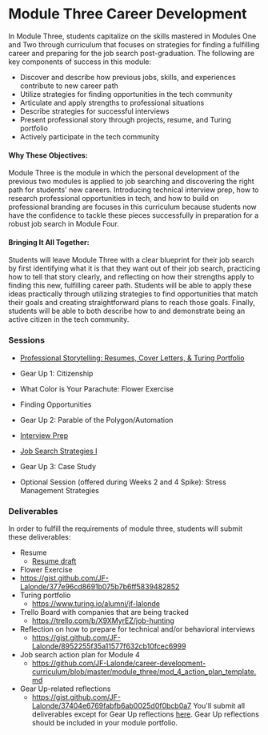 # Module Three Career Development

In Module Three, students capitalize on the skills mastered in Modules One and Two through curriculum that focuses on strategies for finding a fulfilling career and preparing for the job search post-graduation. The following are key components of success in this module:

* Discover and describe how previous jobs, skills, and experiences contribute to new career path
* Utilize strategies for finding opportunities in the tech community
* Articulate and apply strengths to professional situations
* Describe strategies for successful interviews
* Present professional story through projects, resume, and Turing portfolio
* Actively participate in the tech community

#### Why These Objectives:
Module Three is the module in which the personal development of the previous two modules is applied to job searching and discovering the right path for students' new careers. Introducing technical interview prep, how to research professional opportunities in tech, and how to build on professional branding are focuses in this curriculum because students now have the confidence to tackle these pieces successfully in preparation for a robust job search in Module Four.

#### Bringing It All Together:
Students will leave Module Three with a clear blueprint for their job search by first identifying what it is that they want out of their job search, practicing how to tell that story clearly, and reflecting on how their strengths apply to finding this new, fulfilling career path. Students will be able to apply these ideas practically through utilizing strategies to find opportunities that match their goals and creating straightforward plans to reach those goals. Finally, students will be able to both describe how to and demonstrate being an active citizen in the tech community.

### Sessions

* [Professional Storytelling: Resumes, Cover Letters, & Turing Portfolio](https://github.com/turingschool/career-development-curriculum/blob/master/module_three/professional_storytelling.md)
* Gear Up 1: Citizenship
* What Color is Your Parachute: Flower Exercise
* Finding Opportunities
* Gear Up 2: Parable of the Polygon/Automation
* [Interview Prep](https://github.com/turingschool/career-development-curriculum/blob/master/module_three/technical_interview_prep_resources.md)
* [Job Search Strategies I](https://github.com/turingschool/career-development-curriculum/blob/master/module_three/job_search_strategies_i.md)
* Gear Up 3: Case Study

* Optional Session (offered during Weeks 2 and 4 Spike): Stress Management Strategies

### Deliverables
In order to fulfill the requirements of module three, students will submit these deliverables:
* Resume
  * [Resume draft](https://resume.creddle.io/resume/bq9hc7cmlx8)
* Flower Exercise
 * https://gist.github.com/JF-Lalonde/377e96cd8691b075b7b6ff5839482852
* Turing portfolio
  * https://www.turing.io/alumni/jf-lalonde
* Trello Board with companies that are being tracked
  * https://trello.com/b/X9XMyrEZ/job-hunting
* Reflection on how to prepare for technical and/or behavioral interviews
  * https://gist.github.com/JF-Lalonde/8952255f35a11577f632cb10fcec6999
* Job search action plan for Module 4
  * https://github.com/JF-Lalonde/career-development-curriculum/blob/master/module_three/mod_4_action_plan_template.md
* Gear Up-related reflections
  * https://gist.github.com/JF-Lalonde/37404e6769fabfb6ab0025d0f0bcb0a7
You'll submit all deliverables except for Gear Up reflections [here](https://github.com/turingschool/career-development-curriculum/tree/master/deliverable_submissions). Gear Up reflections should be included in your module portfolio.
